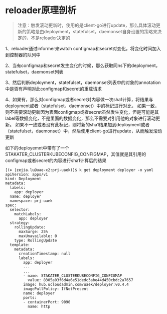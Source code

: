 # reloader原理剖析

> 注意：触发滚动更新时，使用的是client-go进行update，那么具体滚动更新的策略是由deployment，statefulset，daemonset自身设置的策略来决定的，不是reloader决定的

1、reloader通过informer来watch configmap和secret对变化，将变化时间加入到控制器的队列中

2、当有configmap和secret发生变化的时候，那么获取同ns下的deployment，statefulset，daemonset列表

3、然后判断deployment，statefulset，daemonset列表中的对象的annotation中是否有声明对此configmap和secret的重载请求

4、如果有，那么对configmap或者secret对内容做一次sha1计算，将结果与deployment或者（statefulset，daemonset）中的标记进行对比，
   如果一致，则不需要滚动更新因为表面configmap或者secret虽然发生变化，但是可能是其label等数据变化，不是里面的数据变化，那么不需要对引用他的对象进行滚动更新。
   如果不一致或者没有此标记，则将新的sha1结果加到deployment或者（statefulset，daemonset）中，然后使用client-go进行update，从而触发滚动更新

如下的deployemnt中带有了一个STAKATER_CLUSTERKUBECONFIG_CONFIGMAP，其值就是其引用的configmap或者secret的内容进行sha1计算后的结果
```
[(⎈ |zejia.lu@uae-x2:prj-uaek)]$ k get deployment deployer -o yaml
apiVersion: apps/v1
kind: Deployment
metadata:
  labels:
    app: deployer
  name: deployer
  namespace: prj-uaek
spec:
  selector:
    matchLabels:
      app: deployer
  strategy:
    rollingUpdate:
      maxSurge: 25%
      maxUnavailable: 0
    type: RollingUpdate
  template:
    metadata:
      creationTimestamp: null
      labels:
        app: deployer
        ...
        ...
        - name: STAKATER_CLUSTERKUBECONFIG_CONFIGMAP
          value: 8305a03f6d4a6e51dedc3abe44d450cbdc2a7657
        image: hub.ucloudadmin.com/uaek/deployer:v0.4.4
        imagePullPolicy: IfNotPresent
        name: deployer
        ports:
        - containerPort: 9090
          name: http
```
